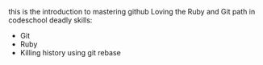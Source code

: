 this is the introduction to mastering github
Loving the Ruby and Git path in codeschool
deadly skills:
* Git
* Ruby
* Killing history using git rebase
